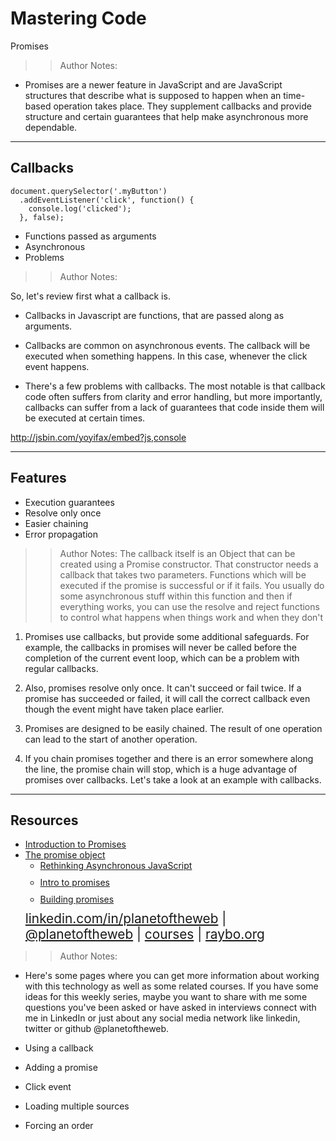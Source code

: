 <!-- .slide: data-state="title" -->

# Mastering Code
Promises

> >Author Notes:

- Promises are a newer feature in JavaScript and are JavaScript structures that describe what is supposed to happen when an time-based operation takes place. They supplement callbacks and provide structure and certain guarantees that help make asynchronous more dependable.

---

## Callbacks

```
document.querySelector('.myButton')
  .addEventListener('click', function() {
    console.log('clicked');
  }, false);
```

- Functions passed as arguments
- Asynchronous
- Problems

> > Author Notes:

So, let's review first what a callback is.

- Callbacks in Javascript are functions, that are passed along as arguments.

- Callbacks are common on asynchronous events. The callback will be executed when something happens. In this case, whenever the click event happens.

- There's a few problems with callbacks. The most notable is that callback code often suffers from clarity and error handling, but more importantly, callbacks can suffer from a lack of guarantees that code inside them will be executed at certain times.

http://jsbin.com/yoyifax/embed?js,console

---
## Features

- Execution guarantees
- Resolve only once
- Easier chaining
- Error propagation

> >Author Notes:
The callback itself is an Object that can be created using a Promise constructor. That constructor needs a callback that takes two parameters. Functions which will be executed if the promise is successful or if it fails. You usually do some asynchronous stuff within this function and then if everything works, you can use the resolve and reject functions to control what happens when things work and when they don't

1. Promises use callbacks, but provide some additional safeguards. For example, the callbacks in promises will never be called before the completion of the current event loop, which can be a problem with regular callbacks.

1. Also, promises resolve only once. It can't succeed or fail twice. If a promise has succeeded or failed, it will call the correct callback even though the event might have taken place earlier.

1. Promises are designed to be easily chained. The result of one operation can lead to the start of another operation.

1. If you chain promises together and there is an error somewhere along the line, the promise chain will stop, which is a huge advantage of promises over callbacks. Let's take a look at an example with callbacks.

---

## Resources
<ul>
  <li><a href="https://developers.google.com/web/fundamentals/primers/promises">Introduction to Promises</a></li>
  <li><a href="https://developer.mozilla.org/en-US/docs/Web/JavaScript/Reference/Global_Objects/Promise">The promise object</a></li>
  <li style="list-style: none;">
    <ul>
      <li style="margin-bottom: 10px"><a href="https://www.linkedin.com/learning/rethinking-asynchronous-javascript">Rethinking Asynchronous JavaScript</a></li>
      <li style="margin-bottom: 10px"><a href="https://www.linkedin.com/learning/learning-ecmascript-6/intro-to-promises?trk=insiders_6787408_learning">Intro to promises</a></li>
      <li style="margin-bottom: 10px"><a href="https://www.linkedin.com/learning/learning-ecmascript-6/building-promises?trk=insiders_6787408_learning">Building promises</a></li>
    </ul>
  <li style="list-style: none; font-size: 1.3rem;"><a href="https://www.linkedin.com/in/planetoftheweb">linkedin.com/in/planetoftheweb</a> | <a href="https://www.twitter.com/planetoftheweb">@planetoftheweb</a> | <a href="https://www.linkedin.com/learning/instructors/ray-villalobos">courses</a> | <a href="http://www.raybo.org">raybo.org</a></li>
</ul>

> > Author Notes:
- Here's some pages where you can get more information about working with this technology as well as some related courses. If you have some ideas for this weekly series, maybe you want to share with me some questions you've been asked or have asked in interviews connect with me in LinkedIn or just about any social media network like linkedin, twitter or github @planetoftheweb.

- Using a callback
- Adding a promise
- Click event
- Loading multiple sources
- Forcing an order
